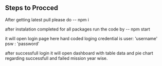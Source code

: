 ## Steps to Procced

After getting latest pull please do    -- npm i

after instalation completed for all packages run the code by   -- npm start

it will open login page 
here hard coded loging credential is 
user: 'username'
psw : 'password'

after successfull login it will open dashboard with table data and pie chart regarding successfull and failed mission year wise.